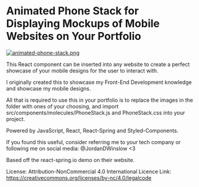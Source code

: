 # Animated Phone Stack for Displaying Mockups of Mobile Websites on Your Portfolio
[![animated-phone-stack.png](https://i.postimg.cc/wxy0q913/animated-phone-stack.png)](https://postimg.cc/grpv4FqP)

This React component can be inserted into any website to create a perfect showcase of your mobile designs for the user to interact with.

I originally created this to showcase my Front-End Development knowledge and showcase my mobile designs. 

All that is required to use this in your portfolio is to replace the images in the folder with ones of your choosing, and import src/components/molecules/PhoneStack.js and PhoneStack.css into your project.

Powered by JavaScript, React, React-Spring and Styled-Components.

If you found this useful, consider referring me to your tech company or following me on social media: @JordanDWinslow <3

Based off the react-spring.io demo on their website.

License: Attribution-NonCommercial 4.0 International
Licence Link: https://creativecommons.org/licenses/by-nc/4.0/legalcode
